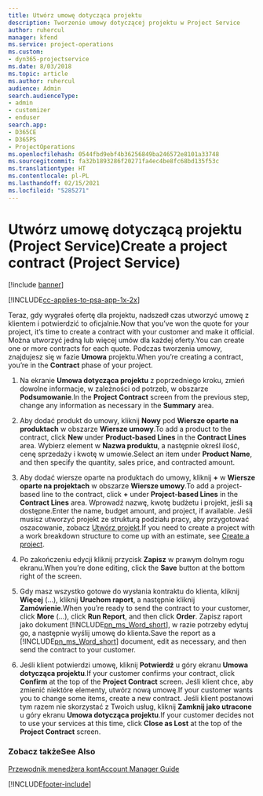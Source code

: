 ```yaml
---
title: Utwórz umowę dotycząca projektu
description: Tworzenie umowy dotyczącej projektu w Project Service
author: ruhercul
manager: kfend
ms.service: project-operations
ms.custom:
- dyn365-projectservice
ms.date: 8/03/2018
ms.topic: article
ms.author: ruhercul
audience: Admin
search.audienceType:
- admin
- customizer
- enduser
search.app:
- D365CE
- D365PS
- ProjectOperations
ms.openlocfilehash: 0544fbd9ebf4b36256849ba246572e8101a33748
ms.sourcegitcommit: fa32b1893286f20271fa4ec4be8fc68bd135f53c
ms.translationtype: HT
ms.contentlocale: pl-PL
ms.lasthandoff: 02/15/2021
ms.locfileid: "5285271"
---
```

# <a name="create-a-project-contract-project-service"></a><span data-ttu-id="925f6-103">Utwórz umowę dotyczącą projektu (Project Service)</span><span class="sxs-lookup"><span data-stu-id="925f6-103">Create a project contract (Project Service)</span></span>

[!include [banner](../includes/psa-now-project-operations.md)]

[!INCLUDE[cc-applies-to-psa-app-1x-2x](../includes/cc-applies-to-psa-app-1x-2x.md)]

<span data-ttu-id="925f6-104">Teraz, gdy wygrałeś ofertę dla projektu, nadszedł czas utworzyć umowę z klientem i potwierdzić to oficjalnie.</span><span class="sxs-lookup"><span data-stu-id="925f6-104">Now that you’ve won the quote for your project, it’s time to create a contract with your customer and make it official.</span></span> <span data-ttu-id="925f6-105">Można utworzyć jedną lub więcej umów dla każdej oferty.</span><span class="sxs-lookup"><span data-stu-id="925f6-105">You can create one or more contracts for each quote.</span></span> <span data-ttu-id="925f6-106">Podczas tworzenia umowy, znajdujesz się w fazie **Umowa** projektu.</span><span class="sxs-lookup"><span data-stu-id="925f6-106">When you’re creating a contract, you’re in the **Contract** phase of your project.</span></span>  
  
1. <span data-ttu-id="925f6-107">Na ekranie **Umowa dotycząca projektu** z poprzedniego kroku, zmień dowolne informacje, w zależności od potrzeb, w obszarze **Podsumowanie**.</span><span class="sxs-lookup"><span data-stu-id="925f6-107">In the **Project Contract** screen from the previous step, change any information as necessary in the **Summary** area.</span></span>  
  
2. <span data-ttu-id="925f6-108">Aby dodać produkt do umowy, kliknij **Nowy** pod **Wiersze oparte na produktach** w obszarze **Wiersze umowy**.</span><span class="sxs-lookup"><span data-stu-id="925f6-108">To add a product to the contract, click **New** under **Product-based Lines** in the **Contract Lines** area.</span></span> <span data-ttu-id="925f6-109">Wybierz element w **Nazwa produktu**, a następnie określ ilość, cenę sprzedaży i kwotę w umowie.</span><span class="sxs-lookup"><span data-stu-id="925f6-109">Select an item under **Product Name**, and then specify the quantity, sales price, and contracted amount.</span></span>  
  
3. <span data-ttu-id="925f6-110">Aby dodać wiersze oparte na produktach do umowy, kliknij **+** w **Wiersze oparte na projektach** w obszarze **Wiersze umowy**.</span><span class="sxs-lookup"><span data-stu-id="925f6-110">To add a project-based line to the contract, click **+** under **Project-based Lines** in the **Contract Lines** area.</span></span> <span data-ttu-id="925f6-111">Wprowadź nazwę, kwotę budżetu i projekt, jeśli są dostępne.</span><span class="sxs-lookup"><span data-stu-id="925f6-111">Enter the name, budget amount, and project, if available.</span></span> <span data-ttu-id="925f6-112">Jeśli musisz utworzyć projekt ze strukturą podziału pracy, aby przygotować oszacowanie, zobacz [Utwórz projekt](../psa/create-project.md).</span><span class="sxs-lookup"><span data-stu-id="925f6-112">If you need to create a project with a work breakdown structure to come up with an estimate, see [Create a project](../psa/create-project.md).</span></span>  
  
4. <span data-ttu-id="925f6-113">Po zakończeniu edycji kliknij przycisk **Zapisz** w prawym dolnym rogu ekranu.</span><span class="sxs-lookup"><span data-stu-id="925f6-113">When you’re done editing, click the **Save** button at the bottom right of the screen.</span></span>  
  
5. <span data-ttu-id="925f6-114">Gdy masz wszystko gotowe do wysłania kontraktu do klienta, kliknij **Więcej** (...), kliknij **Uruchom raport**, a następnie kliknij **Zamówienie**.</span><span class="sxs-lookup"><span data-stu-id="925f6-114">When you’re ready to send the contract to your customer, click **More** (…), click **Run Report**, and then click **Order**.</span></span> <span data-ttu-id="925f6-115">Zapisz raport jako dokument [!INCLUDE[pn_ms_Word_short](../includes/pn-ms-word-short.md)], w razie potrzeby edytuj go, a następnie wyślij umowę do klienta.</span><span class="sxs-lookup"><span data-stu-id="925f6-115">Save the report as a [!INCLUDE[pn_ms_Word_short](../includes/pn-ms-word-short.md)] document, edit as necessary, and then send the contract to your customer.</span></span>  
  
6. <span data-ttu-id="925f6-116">Jeśli klient potwierdzi umowę, kliknij **Potwierdź** u góry ekranu **Umowa dotycząca projektu**.</span><span class="sxs-lookup"><span data-stu-id="925f6-116">If your customer confirms your contract, click **Confirm** at the top of the **Project Contract** screen.</span></span> <span data-ttu-id="925f6-117">Jeśli klient chce, aby zmienić niektóre elementy, utwórz nową umowę.</span><span class="sxs-lookup"><span data-stu-id="925f6-117">If your customer wants you to change some items, create a new contract.</span></span> <span data-ttu-id="925f6-118">Jeśli klient postanowi tym razem nie skorzystać z Twoich usług, kliknij **Zamknij jako utracone** u góry ekranu **Umowa dotycząca projektu**.</span><span class="sxs-lookup"><span data-stu-id="925f6-118">If your customer decides not to use your services at this time, click **Close as Lost** at the top of the **Project Contract** screen.</span></span>  
  
### <a name="see-also"></a><span data-ttu-id="925f6-119">Zobacz także</span><span class="sxs-lookup"><span data-stu-id="925f6-119">See Also</span></span>  
 [<span data-ttu-id="925f6-120">Przewodnik menedżera kont</span><span class="sxs-lookup"><span data-stu-id="925f6-120">Account Manager Guide</span></span>](../psa/account-manager-guide.md)


[!INCLUDE[footer-include](../includes/footer-banner.md)]